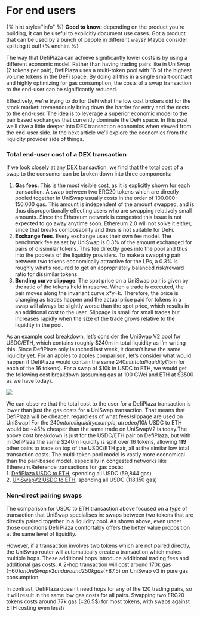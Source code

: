 # For end users

{% hint style="info" %}
**Good to know:** depending on the product you're building, it can be useful to explicitly document use cases. Got a product that can be used by a bunch of people in different ways? Maybe consider splitting it out!
{% endhint %}

The way that DefiPlaza can achieve significantly lower costs is by using a different economic model. Rather than having trading pairs like in UniSwap (2 tokens per pair), DefiPlaza uses a multi-token pool with 16 of the highest volume tokens in the DeFi space. By doing all this in a single smart contract and highly optimizing for gas consumption, the costs of a swap transaction to the end-user can be significantly reduced.

Effectively, we’re trying to do for DeFi what the low cost brokers did for the stock market: tremendously bring down the barrier for entry and the costs to the end-user. The idea is to leverage a superior economic model to the pair based exchanges that currently dominate the DeFi space. In this post we’ll dive a little deeper into DEX transaction economics when viewed from the end-user side. In the next article we’ll explore the economics from the liquidity provider side of things.

### Total end-user cost of a DEX transaction <a href="#e925" id="e925"></a>

If we look closely at any DEX transaction, we find that the total cost of a swap to the consumer can be broken down into three components:

1. **Gas fees**. This is the most visible cost, as it is explicitly shown for each transaction. A swap between two ERC20 tokens which are directly pooled together in UniSwap usually costs in the order of 100.000–150.000 gas. This amount is independent of the amount swapped, and is thus disproportionally effecting users who are swapping relatively small amounts. Since the Ethereum network is congested this issue is not expected to go away anytime soon. Ethereum 2.0 will not solve it either, since that breaks composability and thus is not suitable for DeFi.
2. **Exchange fees**. Every exchange uses their own fee model. The benchmark fee as set by UniSwap is 0.3% of the amount exchanged for pairs of dissimilar tokens. This fee directly goes into the pool and thus into the pockets of the liquidity providers. To make a swapping pair between two tokens economically attractive for the LPs, a 0.3% is roughly what’s required to get an appropriately balanced risk/reward ratio for dissimilar tokens.
3. **Bonding curve slippage**. The spot price on a UniSwap pair is given by the ratio of the tokens held in reserve. When a trade is executed, the pair moves along the invariant curve x\*y=k. Therefore, the price is changing as trades happen and the actual price paid for tokens in a swap will always be slightly worse than the spot price, which results in an additional cost to the user. Slippage is small for small trades but increases rapidly when the size of the trade grows relative to the liquidity in the pool.

As an example cost breakdown, let’s consider the UniSwap V2 pool for USDC/ETH, which contains roughly $240m in total liquidity as I’m writing this. Since DefiPlaza only launched last week, it doesn’t have the same liquidity yet. For an apples to apples comparison, let’s consider what would happen if DefiPlaza would contain the same $240m in total liquidity ($15m for each of the 16 tokens). For a swap of $10k in USDC to ETH, we would get the following cost breakdown (assuming gas at 100 GWei and ETH at $3500 as we have today).

![](https://miro.medium.com/max/1400/1\*TZybHjqAuS7C3DFRcyA80w.png)

We can observe that the total cost to the user for a DefiPlaza transaction is lower than just the gas costs for a UniSwap transaction. That means that DefiPlaza will be cheaper, regardless of what fees/slippage are used on UniSwap! For the $240m total liquidity example, a trade of 10k$ USDC to ETH would be \~45% cheaper than the same trade on UniSwapV2 is today.The above cost breakdown is just for the USDC/ETH pair on DefiPlaza, but with in DefiPlaza the same $240m liquidity is split over 16 tokens, allowing **119** other pairs to trade on top of the USDC/ETH pair, all at the similar low total transaction costs. The multi-token pool model is vastly more economical than the pair-based model, especially in congested networks like Ethereum.Reference transactions for gas costs:\
1\. [DefiPlaza USDC to ETH](https://etherscan.io/tx/0xc3cdbfc58b1e57b4e8eed7be70dff9c1f11e9e35f4883e58830558a4d50f9603), spending all USDC (59,844 gas)\
2\. [UniSwapV2 USDC to ETH](https://etherscan.io/tx/0x2ddf1cd9585a6af36e19111e4161f4dad4ce1cc0a865fd20a1bbf432b51fe338), spending all USDC (118,150 gas)

### Non-direct pairing swaps

The comparison for USDC to ETH transaction above focused on a type of transaction that UniSwap specialises in: swaps between two tokens that are directly paired together in a liquidity pool. As shown above, even under those conditions Defi Plaza comfortably offers the better value proposition at the same level of liquidity.

However, if a transaction involves two tokens which are not paired directly, the UniSwap router will automatically create a transaction which makes multiple hops. These additional hops introduce additional trading fees and additional gas costs. A 2-hop transaction will cost around 170k gas (±60$) on UniSwap v2 and around 250k gas (±87.5$) on UniSwap v3 in pure gas consumption.

In contrast, DefiPlaza doesn’t need hops for any of the 120 trading pairs, so it will result in the same low gas costs for all pairs. Swapping two ERC20 tokens costs around 77k gas (±26.5$) for most tokens, with swaps against ETH costing even less!\
